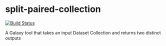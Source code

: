 # split-paired-collection
[![Build
Status](https://travis-ci.org/scottx611x/split-paired-collection.svg)](https://travis-ci.org/scottx611x/split-paired-collection)

A Galaxy tool that takes an input Dataset Collection and returns two distinct outputs
